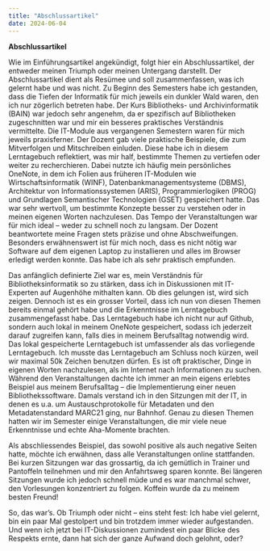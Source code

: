 ```yaml
---
title: "Abschlussartikel"
date: 2024-06-04 
---
```


**Abschlussartikel**

Wie im Einführungsartikel angekündigt, folgt hier ein Abschlussartikel, der entweder meinen Triumph oder meinen Untergang darstellt. Der Abschlussartikel dient als Resümee und soll zusammenfassen, was ich gelernt habe und was nicht. Zu Beginn des Semesters habe ich gestanden, dass die Tiefen der Informatik für mich jeweils ein dunkler Wald waren, den ich nur zögerlich betreten habe. Der Kurs Bibliotheks- und Archivinformatik (BAIN) war jedoch sehr angenehm, da er spezifisch auf Bibliotheken zugeschnitten war und mir ein besseres praktisches Verständnis vermittelte. Die IT-Module aus vergangenen Semestern waren für mich jeweils praxisferner. Der Dozent gab viele praktische Beispiele, die zum Mitverfolgen und Mitschreiben einluden. Diese habe ich in diesem Lerntagebuch reflektiert, was mir half, bestimmte Themen zu vertiefen oder weiter zu recherchieren. Dabei nutzte ich häufig mein persönliches OneNote, in dem ich Folien aus früheren IT-Modulen wie Wirtschaftsinformatik (WINF), Datenbankmanagementsysteme (DBMS), Architektur von Informationssystemen (ARIS), Programmierlogiken (PROG) und Grundlagen Semantischer Technologien (GSET) gespeichert hatte. Das war sehr wertvoll, um bestimmte Konzepte besser zu verstehen oder in meinen eigenen Worten nachzulesen. Das Tempo der Veranstaltungen war für mich ideal – weder zu schnell noch zu langsam. Der Dozent beantwortete meine Fragen stets präzise und ohne Abschweifungen. Besonders erwähnenswert ist für mich noch, dass es nicht nötig war Software auf dem eigenen Laptop zu installieren und alles im Browser erledigt werden konnte. Das habe ich als sehr praktisch empfunden. 

Das anfänglich definierte Ziel war es, mein Verständnis für Bibliotheksinformatik so zu stärken, dass ich in Diskussionen mit IT-Experten auf Augenhöhe mithalten kann. Ob dies gelungen ist, wird sich zeigen. Dennoch ist es ein grosser Vorteil, dass ich nun von diesen Themen bereits einmal gehört habe und die Erkenntnisse im Lerntagebuch zusammengefasst habe. Das Lerntagebuch habe ich nicht nur auf Github, sondern auch lokal in meinem OneNote gespeichert, sodass ich jederzeit darauf zugreifen kann, falls dies in meinem Berufsalltag notwendig wird. Das lokal gespeicherte Lerntagebuch ist umfassender als das vorliegende Lerntagebuch. Ich musste das Lerntagebuch am Schluss noch kürzen, weil wir maximal 50k Zeichen benutzen dürfen.  Es ist oft praktischer, Dinge in eigenen Worten nachzulesen, als im Internet nach Informationen zu suchen. Während den Veranstaltungen dachte ich immer an mein eigens erlebtes Beispiel aus meinem Berufsalltag – die Implementierung einer neuen Bibliothekssoftware. Damals verstand ich in den Sitzungen mit der IT, in denen es u.a. um Austauschprotokolle für Metadaten und den Metadatenstandard MARC21 ging, nur Bahnhof. Genau zu diesen Themen hatten wir im Semester einige Veranstaltungen, die mir viele neue Erkenntnisse und echte Aha-Momente brachten. 

Als abschliessendes Beispiel, das sowohl positive als auch negative Seiten hatte, möchte ich erwähnen, dass alle Veranstaltungen online stattfanden. Bei kurzen Sitzungen war das grossartig, da ich gemütlich in Trainer und Pantoffeln teilnehmen und mir den Anfahrtsweg sparen konnte. Bei längeren Sitzungen wurde ich jedoch schnell müde und es war manchmal schwer, den Vorlesungen konzentriert zu folgen. Koffein wurde da zu meinem besten Freund! 

So, das war’s. Ob Triumph oder nicht – eins steht fest: Ich habe viel gelernt, bin ein paar Mal gestolpert und bin trotzdem immer wieder aufgestanden. Und wenn ich jetzt bei IT-Diskussionen zumindest ein paar Blicke des Respekts ernte, dann hat sich der ganze Aufwand doch gelohnt, oder?

 
